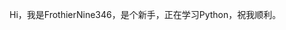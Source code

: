 Hi，我是FrothierNine346，是个新手，正在学习Python，祝我顺利。

<!-- - 👋 Hi, I’m @FrothierNine346
- 👀 I’m interested in Programming
- 🌱 I’m currently learning Python
- 💞️ I’m looking to collaborate on ...
- 📫 How to reach me ... -->

<!---
FrothierNine346/FrothierNine346 is a ✨ special ✨ repository because its `README.md` (this file) appears on your GitHub profile.
You can click the Preview link to take a look at your changes.
--->
